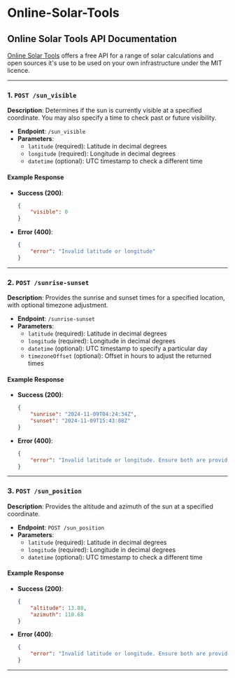 # Online-Solar-Tools

## Online Solar Tools API Documentation

[Online Solar Tools](https://onlinesolartools.com/) offers a free API for a range of solar calculations and open sources it's use to be used on your own infrastructure under the MIT licence.

---

### 1. `POST /sun_visible`
**Description**: Determines if the sun is currently visible at a specified coordinate. You may also specify a time to check past or future visibility.

- **Endpoint**: `/sun_visible`
- **Parameters**:
  - `latitude` (required): Latitude in decimal degrees
  - `longitude` (required): Longitude in decimal degrees
  - `datetime` (optional): UTC timestamp to check a different time

#### Example Response
- **Success (200)**:
    ```json
    {
        "visible": 0
    }
    ```
- **Error (400)**: 
    ```json
    {
        "error": "Invalid latitude or longitude"
    }
    ```

---

### 2. `POST /sunrise-sunset`
**Description**: Provides the sunrise and sunset times for a specified location, with optional timezone adjustment.

- **Endpoint**: `/sunrise-sunset`
- **Parameters**:
  - `latitude` (required): Latitude in decimal degrees
  - `longitude` (required): Longitude in decimal degrees
  - `datetime` (optional): UTC timestamp to specify a particular day
  - `timezoneOffset` (optional): Offset in hours to adjust the returned times

#### Example Response
- **Success (200)**:
    ```json
    {
        "sunrise": "2024-11-09T04:24:34Z",
        "sunset": "2024-11-09T15:43:08Z"
    }
    ```
- **Error (400)**:
    ```json
    {
        "error": "Invalid latitude or longitude. Ensure both are provided and within valid ranges."
    }
    ```

---

### 3. `POST /sun_position`
**Description**: Provides the altitude and azimuth of the sun at a specified coordinate.

- **Endpoint**: `POST /sun_position`
- **Parameters**:
  - `latitude` (required): Latitude in decimal degrees
  - `longitude` (required): Longitude in decimal degrees
  - `datetime` (optional): UTC timestamp to check a different time

#### Example Response
- **Success (200)**:
    ```json
    {
        "altitude": 13.88,
        "azimuth": 110.68
    }
    ```
- **Error (400)**:
    ```json
    {
        "error": "Invalid latitude or longitude. Ensure both are provided and within valid ranges."
    }
    ```

--- 

